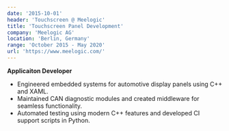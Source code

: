 ```yaml
---
date: '2015-10-01'
header: 'Touchscreen @ Meelogic'
title: 'Touchscreen Panel Development'
company: 'Meelogic AG'
location: 'Berlin, Germany'
range: 'October 2015 - May 2020'
url: 'https://www.meelogic.com/'
---
```

**Applicaiton Developer**

- Engineered embedded systems for automotive display panels using C++ and XAML.
- Maintained CAN diagnostic modules and created middleware for seamless functionality.
- Automated testing using modern C++ features and developed CI support scripts in Python.
